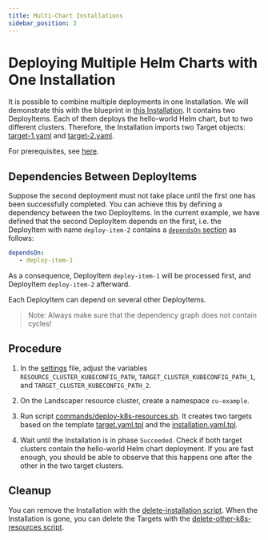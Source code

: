 ```yaml
---
title: Multi-Chart Installations
sidebar_position: 3
---
```


# Deploying Multiple Helm Charts with One Installation

It is possible to combine multiple deployments in one Installation. We will demonstrate this with the blueprint in [this Installation](./installation/installation.yaml.tpl). It contains two DeployItems. Each of them deploys the hello-world Helm chart, but to two different clusters. Therefore, the Installation 
imports two Target objects: [target-1.yaml](./installation/target-1.yaml) and 
[target-2.yaml](./installation/target-2.yaml).

For prerequisites, see [here](../../README.md).


## Dependencies Between DeployItems

Suppose the second deployment must not take place until the first one has been successfully completed.
You can achieve this by defining a dependency between the two DeployItems. In the current example, we have defined that the second DeployItem depends on the first, i.e. the DeployItem with name `deploy-item-2` contains a [`dependsOn` section](../../../usage/Blueprints.md#deployitems) as follows:

```yaml
dependsOn:
   - deploy-item-1
```

As a consequence, DeployItem `deploy-item-1` will be processed first, and DeployItem `deploy-item-2` afterward.

Each DeployItem can depend on several other DeployItems. 

> Note: Always make sure that the dependency graph does not contain cycles!

## Procedure

1. In the [settings](commands/settings) file, adjust the variables `RESOURCE_CLUSTER_KUBECONFIG_PATH`,
   `TARGET_CLUSTER_KUBECONFIG_PATH_1`, and `TARGET_CLUSTER_KUBECONFIG_PATH_2`.

2. On the Landscaper resource cluster, create a namespace `cu-example`.

3. Run script [commands/deploy-k8s-resources.sh](commands/deploy-k8s-resources.sh).
   It creates two targets based on the template [target.yaml.tpl](installation/target.yaml.tpl) and the [installation.yaml.tpl](installation/installation.yaml.tpl).

4. Wait until the Installation is in phase `Succeeded`. Check if both target clusters contain the hello-world Helm chart deployment. 
   If you are fast enough, you should be able to observe that this happens one after the other in the two target clusters.

## Cleanup

You can remove the Installation with the
[delete-installation script](commands/delete-installation.sh).
When the Installation is gone, you can delete the Targets with the
[delete-other-k8s-resources script](commands/delete-other-k8s-resources.sh).
